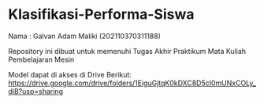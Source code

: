 # Klasifikasi-Performa-Siswa
Nama : Galvan Adam Maliki (202110370311188)

Repository ini dibuat untuk memenuhi Tugas Akhir Praktikum Mata Kuliah Pembelajaran Mesin

Model dapat di akses di Drive Berikut:
https://drive.google.com/drive/folders/1EiguGjtqK0kDXC8D5cI0mUNxCOLy_djB?usp=sharing
